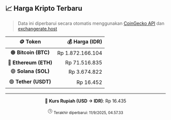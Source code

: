 

<!-- HARGA_KRIPTO -->
## 📈 Harga Kripto Terbaru

> Data ini diperbarui secara otomatis menggunakan [CoinGecko API](https://www.coingecko.com/) dan [exchangerate.host](https://exchangerate.host/)

<div align="center">

| 🪙 Token | 💰 Harga (IDR) |
|:------:|---------------:|
| 🟠 **Bitcoin (BTC)**   | Rp 1.872.166.104 |
| 🔵 **Ethereum (ETH)**  | Rp 71.516.835 |
| 🟣 **Solana (SOL)**    | Rp 3.674.822 |
| 🟢 **Tether (USDT)**   | Rp 16.452 |

---

💱 **Kurs Rupiah (USD → IDR)**: Rp 16.435

🕒 <sub>Terakhir diperbarui: 11/9/2025, 04.57.33</sub>

</div>
<!-- /HARGA_KRIPTO -->